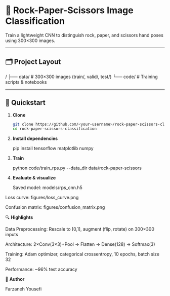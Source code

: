 # 🤖 Rock-Paper-Scissors Image Classification

Train a lightweight CNN to distinguish rock, paper, and scissors hand poses using 300×300 images.

---

## 🗂️ Project Layout

/
├── data/ # 300×300 images (train/, valid/, test/)
└── code/ # Training scripts & notebooks

---

## 🚀 Quickstart

1. **Clone**  
   ```bash
   git clone https://github.com/<your-username>/rock-paper-scissors-classification.git
   cd rock-paper-scissors-classification

2. **Install dependencies**

   pip install tensorflow matplotlib numpy

3. **Train**

   python code/train_rps.py --data_dir data/rock-paper-scissors

4. **Evaluate & visualize**

   Saved model: models/rps_cnn.h5

  Loss curve: figures/loss_curve.png

  Confusion matrix: figures/confusion_matrix.png



🔍 **Highlights**

  Data Preprocessing: Rescale to [0,1], augment (flip, rotate) on 300×300 inputs

  Architecture: 2×Conv(3×3)+Pool → Flatten → Dense(128) → Softmax(3)

  Training: Adam optimizer, categorical crossentropy, 10 epochs, batch size 32

  Performance: ~96% test accuracy


👤 **Author**

  Farzaneh Yousefi


